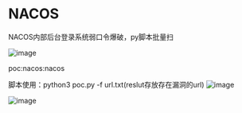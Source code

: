 # NACOS
NACOS内部后台登录系统弱口令爆破，py脚本批量扫

![image](https://github.com/1daomeidan/NACOS/assets/143391153/91b84366-42be-45f4-91f4-65b3241a416c)

poc:nacos:nacos

脚本使用：python3 poc.py -f url.txt(reslut存放存在漏洞的url)
![image](https://github.com/1daomeidan/NACOS/assets/143391153/deee4135-b58f-4335-936b-845df44b8d2b)

![image](https://github.com/1daomeidan/NACOS/assets/143391153/02ddf8c7-2983-4799-b8c8-26a6e0ec9d4b)



